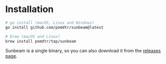 # Installation

```bash
# go install (macOS, Linux and Windows)
go install github.com/pomdtr/sunbeam@latest
```

```bash
# brew (macOS and Linux)
brew install pomdtr/tap/sunbeam
```

Sunbeam is a single binary, so you can also download it from the [releases page](https://github.com/pomdtr/sunbeam/releases/latest).
